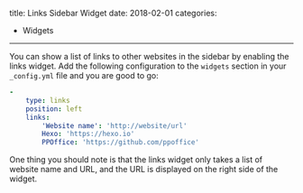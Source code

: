 title: Links Sidebar Widget
date: 2018-02-01
categories:
- Widgets
---

You can show a list of links to other websites in the sidebar by enabling the links widget. Add the following configuration to the `widgets` section in your `_config.yml` file and you are good to go:

```yaml
-
    type: links
    position: left
    links:
        'Website name': 'http://website/url'
        Hexo: 'https://hexo.io'
        PPOffice: 'https://github.com/ppoffice'
```

One thing you should note is that the links widget only takes a list of website name and URL, and the URL is displayed on the right side of the widget.